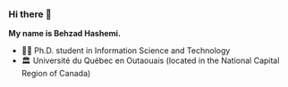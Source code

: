 ### Hi there 👋
**My name is Behzad Hashemi.**
- :man_student: Ph.D. student in Information Science and Technology
- :classical_building: Université du Québec en Outaouais (located in the National Capital Region of Canada)





<!--
**Behzad-h/Behzad-h** is a ✨ _special_ ✨ repository because its `README.md` (this file) appears on your GitHub profile.

Here are some ideas to get you started:

- 🔭 I’m currently working on ...
- 🌱 I’m currently learning ...
- 👯 I’m looking to collaborate on ...
- 🤔 I’m looking for help with ...
- 💬 Ask me about ...
- 📫 How to reach me: ...
- 😄 Pronouns: ...
- ⚡ Fun fact: ...
-->

